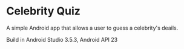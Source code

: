 <h1>Celebrity Quiz</h1>

A simple Android app that allows a user to guess a celebrity's deails.

Build in Android Studio 3.5.3, Android API 23
